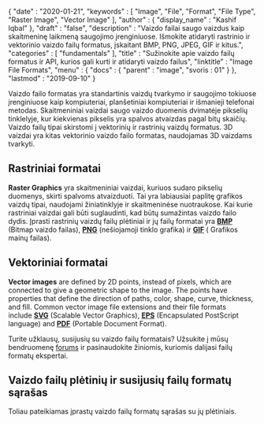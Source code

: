 {
  "date" : "2020-01-21",
  "keywords" : [ "Image", "File", "Format", "File Type", "Raster Image", "Vector Image" ],
  "author" : {
    "display_name" : "Kashif Iqbal"
},
  "draft" : "false",
  "description" : "Vaizdo failai saugo vaizdus kaip skaitmeninę laikmeną saugojimo įrenginiuose. Išmokite atidaryti rastrinio ir vektorinio vaizdo failų formatus, įskaitant BMP, PNG, JPEG, GIF ir kitus.",
  "categories" : [ "fundamentals" ],
  "title" : "Sužinokite apie vaizdo failų formatus ir API, kurios gali kurti ir atidaryti vaizdo failus",
  "linktitle" : "Image File Formats",
  "menu" : {
    "docs" : {
      "parent" : "image",
"svoris : 01"
}
},
  "lastmod" : "2019-09-10"
}

Vaizdo failo formatas yra standartinis vaizdų tvarkymo ir saugojimo tokiuose įrenginiuose kaip kompiuteriai, planšetiniai kompiuteriai ir išmanieji telefonai metodas. Skaitmeniniai vaizdai saugo vaizdo duomenis dvimatėje pikselių tinklelyje, kur kiekvienas pikselis yra spalvos atvaizdas pagal bitų skaičių. Vaizdo failų tipai skirstomi į vektorinių ir rastrinių vaizdų formatus. 3D vaizdai yra kitas vektorinio vaizdo failo formatas, naudojamas 3D vaizdams tvarkyti.

## Rastriniai formatai ##

**Raster Graphics** yra skaitmeniniai vaizdai, kuriuos sudaro pikselių duomenys, skirti spalvoms atvaizduoti. Tai yra labiausiai paplitę grafikos vaizdų tipai, naudojami žiniatinklyje ir skaitmeninėse nuotraukose. Kai kurie rastriniai vaizdai gali būti suglaudinti, kad būtų sumažintas vaizdo failo dydis. Įprasti rastrinių vaizdų failų plėtiniai ir jų failų formatai yra **[BMP](/image/bmp/)** (Bitmap vaizdo failas), **[PNG](/image/png/)** (nešiojamoji tinklo grafika) ir **[GIF](/image/gif/)** ( Grafikos mainų failas).

## Vektoriniai formatai ##

**Vector images** are defined by 2D points, instead of pixels, which are connected to give a geometric shape to the image. The points have properties that define the direction of paths, color, shape, curve, thickness, and fill. Common vector image file extensions and their file formats include **[SVG](/page-description-language/svg/)** (Scalable Vector Graphics), **[EPS](/page-description-language/eps/)** (Encapsulated PostScript language) and **[PDF](/pdf/)** (Portable Document Format).

Turite užklausų, susijusių su vaizdo failų formatais? Užsukite į mūsų bendruomenę [forums](https://forum.fileformat.com/c/image/9) ir pasinaudokite žiniomis, kuriomis dalijasi failų formatų ekspertai.

## Vaizdo failų plėtinių ir susijusių failų formatų sąrašas
Toliau pateikiamas įprastų vaizdo failų formatų sąrašas su jų plėtiniais.

